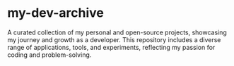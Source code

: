 # my-dev-archive
A curated collection of my personal and open-source projects, showcasing my journey and growth as a developer. This repository includes a diverse range of applications, tools, and experiments, reflecting my passion for coding and problem-solving.
